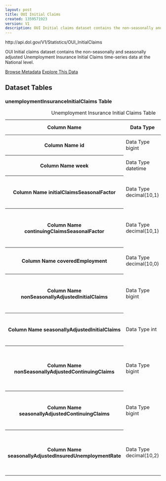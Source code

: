 ```yaml
---
layout: post
title: OUI Initial Claims
created: 1359571923
version: V1
description: OUI Initial claims dataset contains the non-seasonally and seasonally adjusted Unemployment Insurance Initial Claims time-series data at the National level.
---
```


<div class="force_wrap apiurl">
<p>http://api.dol.gov/V1/Statistics/OUI_InitialClaims</p>
</div>

<p>OUI Initial claims dataset contains the non-seasonally and seasonally adjusted Unemployment Insurance Initial Claims time-series data at the National level.</p>

<a href ="http://api.dol.gov/V1/Statistics/OUI_InitialClaims/$metadata" class="button radius button_dataset">Browse Metadata</a>
<a href ="https://devtools.dol.gov/APISampler/Home/Index1?datasetName=OUI%20Initial%20Claims" class="button radius button_dataset">Explore This Data</a>

## Dataset Tables  

<div>
	<h3>unemploymentInsuranceInitialClaims Table</h3>
	<table class="accessible responsive" summary="Unemployment Insurance Initial Claims Table">
		<caption>Unemployment Insurance Initial Claims Table</caption>
		<thead>
			<tr>
				<th scope="col">Column Name</th>
				<th scope="col">Data Type</th>
				<th scope="col">Column Description</th>
			</tr>
		</thead>
		<tbody>
			<tr>
				<th scope="row">
					<span class="small">Column Name</span>
					id
				</th>
				<td>
					<span class="small">Data Type</span>
					bigint
				</td>
				<td>
					<span class="small">Column Description</span>
					ID - Primary key
				</td>
			</tr>
			<tr>
				<th scope="row">
					<span class="small">Column Name</span>
					week
				</th>
				<td>
					<span class="small">Data Type</span>
					datetime
				</td>
				<td>
					<span class="small">Column Description</span>
					Week
				</td>
			</tr>
			<tr>
				<th scope="row">
					<span class="small">Column Name</span>
					initialClaimsSeasonalFactor
				</th>
				<td>
					<span class="small">Data Type</span>
					decimal(10,1)
				</td>
				<td>
					<span class="small">Column Description</span>
					Initial Claims Seasonal Factor
				</td>
			</tr>
			<tr>
				<th scope="row">
					<span class="small">Column Name</span>
					continuingClaimsSeasonalFactor
				</th>
				<td>
					<span class="small">Data Type</span>
					decimal(10,1)
				</td>
				<td>
					<span class="small">Column Description</span>
					Continuing Claims Seasonal Factor
				</td>
			</tr>
			<tr>
				<th scope="row">
					<span class="small">Column Name</span>
					coveredEmployment
				</th>
				<td>
					<span class="small">Data Type</span>
					decimal(10,0)
				</td>
				<td>
					<span class="small">Column Description</span>
					Covered Employment
				</td>
			</tr>
			<tr>
				<th scope="row">
					<span class="small">Column Name</span>
					nonSeasonallyAdjustedInitialClaims
				</th>
				<td>
					<span class="small">Data Type</span>
					bigint
				</td>
				<td>
					<span class="small">Column Description</span>
					Non Seasonally Adjusted Initial Claims
				</td>
			</tr>
			<tr>
				<th scope="row">
					<span class="small">Column Name</span>
					seasonallyAdjustedInitialClaims
				</th>
				<td>
					<span class="small">Data Type</span>
					int
				</td>
				<td>
					<span class="small">Column Description</span>
					Seasonally Adjusted Initial Claims
				</td>
			</tr>
			<tr>
				<th scope="row">
					<span class="small">Column Name</span>
					nonSeasonallyAdjustedContinuingClaims
				</th>
				<td>
					<span class="small">Data Type</span>
					bigint
				</td>
				<td>
					<span class="small">Column Description</span>
					Non Seasonally Adjusted Continuing Claims
				</td>
			</tr>
			<tr>
				<th scope="row">
					<span class="small">Column Name</span>
					seasonallyAdjustedContinuingClaims
				</th>
				<td>
					<span class="small">Data Type</span>
					bigint
				</td>
				<td>
					<span class="small">Column Description</span>
					Seasonally Adjusted Continuing Claims
				</td>
			</tr>
			<tr>
				<th scope="row">
					<span class="small">Column Name</span>
					seasonallyAdjustedInsuredUnemploymentRate
				</th>
				<td>
					<span class="small">Data Type</span>
					decimal(10,2)
				</td>
				<td>
					<span class="small">Column Description</span>
					Seasonally Adjusted Insured Unemployment Rate
				</td>
			</tr>
		</tbody>
	</table>
</div>